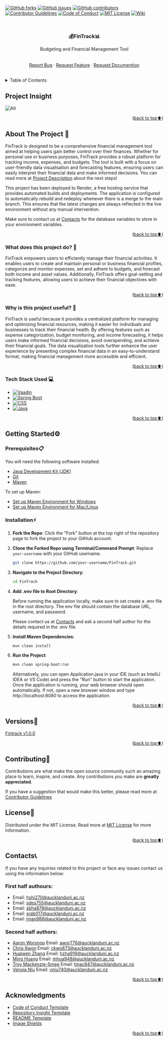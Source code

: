   <!-- PROJECT SHIELDS -->

[![GitHub forks](https://img.shields.io/github/forks/310Team8/FinTrack.svg?style=for-the-badge)](https://github.com/310Team8/FinTrack/network/members)
[![GitHub issues](https://img.shields.io/github/issues/310Team8/FinTrack.svg?style=for-the-badge)](https://github.com/310Team8/FinTrack/issues)
[![GitHub contributors](https://img.shields.io/github/contributors/310Team8/FinTrack.svg?style=for-the-badge)](https://github.com/310Team8/FinTrack/graphs/contributors)
[![Contributor Guidelines](https://img.shields.io/badge/Contributor-Guidelines-blue.svg?style=for-the-badge)](./CONTRIBUTING.md)
[![Code of Conduct](https://img.shields.io/badge/Code%20of%20Conduct-2.1-4baaaa.svg?style=for-the-badge)](./CODE_OF_CONDUCT.md)
[![MIT License](https://img.shields.io/github/license/310Team8/FinTrack.svg?style=for-the-badge)](https://github.com/310Team8/FinTrack/blob/main/LICENSE)
[![Wiki](https://img.shields.io/badge/Wiki-Documentation-brightgreen.svg?style=for-the-badge)](https://github.com/310Team8/FinTrack/wiki)

<br />
<div align="center">
  <h3 align="center">💰FinTrack📊</h3>

  <p align="center">
    Budgeting and Financial Management Tool
    <br />
    <br />
    <br />
 <a href="https://github.com/310Team8/FinTrack/issues/new?labels=bug&template=bug_report.md">Report Bug</a>
·
<a href="https://github.com/310Team8/FinTrack/issues/new?labels=enhancement&template=feature_request.md">Request Feature</a>
·
<a href="https://github.com/310Team8/FinTrack/issues/new?labels=documentation&template=documentation_request.md">Request Documention</a>

</div>
<br />

<!-- TABLE OF CONTENTS -->
<details>
  <summary>Table of Contents</summary>
  <ol>
    <li><a href="#project-insight">Project Insight</a></li>
    <li>
      <a href="#about-the-project">About The Project</a>
      <ul>
        <li><a href="#what-does-this-project-do">What does this project do?</a></li>
        <li><a href="#why-is-this-project-useful">Why is this project useful?</a></li>
        <li><a href="#tech-stack-used">Tech Stack Used</a></li>
      </ul>
    </li>
    <li>
      <a href="#getting-started">Getting Started</a>
      <ul>
        <li><a href="#prerequisites">Prerequisites</a></li>
        <li><a href="#installation">Installation</a></li>
      </ul>
    </li>
    <li><a href="#versions">Versions</a></li>
    <li><a href="#contributing">Contributing</a></li>
    <li><a href="#license">License</a></li>
     <li><a href="#contacts">Contacts</a></li>
    <li><a href="#acknowledgments">Acknowledgments</a></li>
  </ol>
</details>

## Project Insight

![Alt](https://repobeats.axiom.co/api/embed/1ab332dbfcc40cb69c256641d05a9e80090a5b3e.svg "Repobeats analytics image")

<p align="right">(<a href="#readme-top">back to top⬆️</a>)</p>

<!-- ABOUT THE PROJECT -->

## About The Project 🚀

FinTrack is designed to be a comprehensive financial management tool aimed at helping users gain better control over their finances. Whether for personal use or business purposes, FinTrack provides a robust platform for tracking income, expenses, and budgets. The tool is built with a focus on user-friendly data visualisation and forecasting features, ensuring users can easily interpret their financial data and make informed decisions. You can read more at [Project Description](./DESCRIPTION.md) about the next steps!

This project has been deployed to Render, a free hosting service that provides automated builds and deployments. The application is configured to automatically rebuild and redeploy whenever there is a merge to the main branch. This ensures that the latest changes are always reflected in the live environment without any manual intervention.

Make sure to contact us at <a href="#contacts">Contacts</a> for the database variables to store in your environment variables.

<p align="right">(<a href="#readme-top">back to top⬆️</a>)</p>

### What does this project do? 🤔

FinTrack empowers users to efficiently manage their financial activities. It enables users to create and maintain personal or business financial profiles, categorize and monitor expenses, set and adhere to budgets, and forecast both income and asset values. Additionally, FinTrack offers goal-setting and tracking features, allowing users to achieve their financial objectives with ease.

<p align="right">(<a href="#readme-top">back to top⬆️</a>)</p>

### Why is this project useful? 🌟

FinTrack is useful because it provides a centralized platform for managing and optimizing financial resources, making it easier for individuals and businesses to track their financial health. By offering features such as expense categorization, budget monitoring, and income forecasting, it helps users make informed financial decisions, avoid overspending, and achieve their financial goals. The data visualization tools further enhance the user experience by presenting complex financial data in an easy-to-understand format, making financial management more accessible and efficient.

<p align="right">(<a href="#readme-top">back to top⬆️</a>)</p>

### Tech Stack Used 💻

- [![Vaadin](https://img.shields.io/badge/Vaadin-00B4F0.svg?style=for-the-badge&logo=vaadin&logoColor=white)](https://vaadin.com/)
- [![Spring Boot](https://img.shields.io/badge/Spring%20Boot-6DB33F.svg?style=for-the-badge&logo=spring-boot&logoColor=white)](https://spring.io/projects/spring-boot)
- [![CSS](https://img.shields.io/badge/CSS-1572B6.svg?style=for-the-badge&logo=css3&logoColor=white)](https://developer.mozilla.org/en-US/docs/Web/CSS)
- [![Java](https://img.shields.io/badge/Java-007396.svg?style=for-the-badge&logo=java&logoColor=white)](https://www.java.com/)

<p align="right">(<a href="#readme-top">back to top⬆️</a>)</p>

<!-- GETTING STARTED -->

## Getting Started⚙️

### Prerequisites📋

You will need the following software installed:

- [Java Development Kit (JDK)](https://www.oracle.com/java/technologies/javase-downloads.html)
- [Git](https://git-scm.com/downloads)
- [Maven](https://maven.apache.org/download.cgi)

To set up Maven:

- [Set up Maven Environment for Windows](https://www.qamadness.com/knowledge-base/how-to-install-maven-and-configure-environment-variables/)
- [Set up Maven Environment for Mac/Linux](https://www.baeldung.com/install-maven-on-windows-linux-mac)

### Installation⚡

1. **Fork the Repo**:
   Click the "Fork" button at the top right of the repository page to fork the project to your GitHub account.

2. **Clone the Forked Repo using Terminal/Command Prompt**:
   Replace `your-username` with your GitHub username.

   ```sh
   git clone https://github.com/your-username/FinTrack.git
   ```

3. **Navigate to the Project Directory**:

   ```sh
   cd FinTrack
   ```

4. **Add .env file to Root Directory**:

   Before running the application locally, make sure to set create a .env file in the root directory. The env file should contain the database URL, username, and password.

   Please contact us at <a href="#contacts">Contacts</a> and ask a second half author for the details required in the .env file.

5. **Install Maven Dependencies**:

   ```sh
   mvn clean install
   ```

6. **Run the Project**:
   ```sh
   mvn clean spring-boot:run
   ```
   Alternatively, you can open Application.java in your IDE (such as IntelliJ IDEA or VS Code) and press the "Run" button to start the application.
   Once the application is running, your web browser should open automatically. If not, open a new browser window and type http://localhost:8080 to access the application.

<p align="right">(<a href="#readme-top">back to top⬆️</a>)</p>

## Versions📝

[Fintrack v1.0.0](https://github.com/310Team8/FinTrack/releases/tag/v1.0.0)

<p align="right">(<a href="#readme-top">back to top⬆️</a>)</p>

<!-- CONTRIBUTING -->

## Contributing🤝

Contributions are what make the open source community such an amazing place to learn, inspire, and create. Any contributions you make are **greatly appreciated**.

If you have a suggestion that would make this better, please read more at [Contributor Guidelines](./CONTRIBUTING.md)

<!-- LICENSE -->

## License📜

Distributed under the MIT License. Read more at [MIT License](./LICENSE) for more information.

<p align="right">(<a href="#readme-top">back to top⬆️</a>)</p>

<!-- CONTACTSE -->

## Contacts📞

If you have any inquiries related to this project or face any issues contact us using the information below:

### First half authours:

- Email: hshi270@aucklanduni.ac.nz
- Email: sdes755@aucklanduni.ac.nz
- Email: sbha878@aucklanduni.ac.nz
- Email: srab017@aucklanduni.ac.nz
- Email: jman988@aucklanduni.ac.nz

### Second half authors:

- [Aaron Worsnop](https://github.com/aaronworsnop) Email: awor776@aucklanduni.ac.nz
- [Chris Kwon](https://github.com/hyukjun3) Email: ckwo873@aucklanduni.ac.nz
- [Huaiwen Zhang](https://github.com/Deagle0422) Email: hzha919@aucklanduni.ac.nz
- [Ming Huang](https://github.com/minghan36) Email: mhua948@aucklanduni.ac.nz
- [Troy Mackenzie-Smee](https://github.com/tmacsmee) Email: tmac847@aucklanduni.ac.nz
- [Venxia Niu](https://github.com/vniu740) Email: vniu740@aucklanduni.ac.nz

<p align="right">(<a href="#readme-top">back to top⬆️</a>)</p>

<!-- ACKNOWLEDGMENTS -->

## Acknowledgments

- [Code of Conduct Template](https://www.contributor-covenant.org/)
- [Repository Insight Template](https://repobeats.axiom.co/)
- [README Template](https://github.com/othneildrew/Best-README-Template?tab=readme-ov-file)
- [Image Shields](https://shields.io)

<p align="right">(<a href="#readme-top">back to top⬆️</a>)</p>
